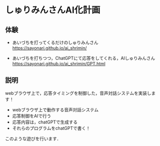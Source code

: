 # しゅりみんさんAI化計画

## 体験
- あいづちを打ってくるだけのしゅりみんさん
https://sayonari.github.io/ai_shrimin/
  
- あいづちを打ちつつ，ChatGPTにて応答をしてくれる，AIしゅりみんさん
https://sayonari.github.io/ai_shrimin/GPT.html





## 説明
webブラウザ上で，応答タイミングを制御した，音声対話システムを実装します！

- webブラウザ上で動作する音声対話システム
- 応答制御をAIで行う
- 応答内容は，chatGPTで生成する
- それらのプログラムをchatGPTで書く！

このような遊びを行います．